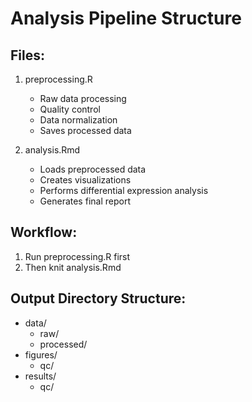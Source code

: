 # Analysis Pipeline Structure

## Files:
1. preprocessing.R
   - Raw data processing
   - Quality control
   - Data normalization
   - Saves processed data

2. analysis.Rmd
   - Loads preprocessed data
   - Creates visualizations
   - Performs differential expression analysis
   - Generates final report

## Workflow:
1. Run preprocessing.R first
2. Then knit analysis.Rmd

## Output Directory Structure:
- data/
  - raw/
  - processed/
- figures/
  - qc/
- results/
  - qc/
